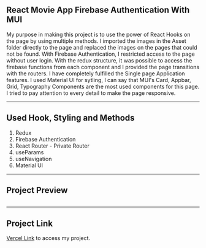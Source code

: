 ## React Movie App Firebase Authentication With MUI

My purpose in making this project is to use the power of React Hooks on the page by using multiple methods. I imported the images in the Asset folder directly to the page and replaced the images on the pages that could not be found. With Firebase Authentication, I restricted access to the page without user login. With the redux structure, it was possible to access the firebase functions from each component and I provided the page transitions with the routers. I have completely fulfilled the Single page Application features. I used Material UI for sytling, I can say that MUI's Card, Appbar, Grid, Typography Components are the most used components for this page. I tried to pay attention to every detail to make the page responsive.

<hr>

## Used Hook, Styling and Methods
1. Redux
2. Firebase Authentication
3. React Router - Private Router
4. useParams
5. useNavigation
6. Material UI
 
<hr>

## Project Preview
![]()

<hr>

## Project Link

<a href="https://movie-app-asknksk.vercel.app/" target="_blank">Vercel Link</a> to access my project.
